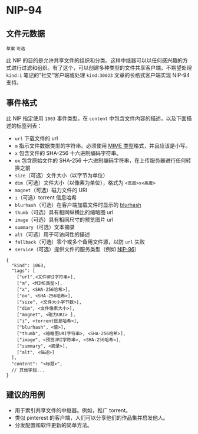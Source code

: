 NIP-94
======

文件元数据
-------------

`草案` `可选`

此 NIP 的目的是允许共享文件的组织和分类。这样中继器可以以任何感兴趣的方式进行过滤和组织。有了这个，可以创建多种类型的文件共享客户端。不期望处理 `kind:1` 笔记的"社交"客户端或处理 `kind:30023` 文章的长格式客户端实现 NIP-94 支持。

## 事件格式

此 NIP 指定使用 `1063` 事件类型，在 `content` 中包含文件内容的描述，以及下面描述的标签列表：

* `url` 下载文件的 url
* `m` 指示文件数据类型的字符串。必须使用 [MIME 类型](https://developer.mozilla.org/en-US/docs/Web/HTTP/Basics_of_HTTP/MIME_types/Common_types)格式，并且应该是小写。
* `x` 包含文件的 SHA-256 十六进制编码字符串。
* `ox` 包含原始文件的 SHA-256 十六进制编码字符串，在上传服务器进行任何转换之前
* `size`（可选）文件大小（以字节为单位）
* `dim`（可选）文件大小（以像素为单位），格式为 `<宽度>x<高度>`
* `magnet`（可选）磁力文件的 URI
* `i`（可选）torrent 信息哈希
* `blurhash`（可选）在客户端加载文件时显示的 [blurhash](https://github.com/woltapp/blurhash)
* `thumb`（可选）具有相同纵横比的缩略图 url
* `image`（可选）具有相同尺寸的预览图片 url
* `summary`（可选）文本摘录
* `alt`（可选）用于可访问性的描述
* `fallback`（可选）零个或多个备用文件源，以防 `url` 失败
* `service`（可选）提供文件的服务类型（例如 [NIP-96](96.md)）

```jsonc
{
  "kind": 1063,
  "tags": [
    ["url",<文件URI字符串>],
    ["m", <MIME类型>],
    ["x", <SHA-256哈希>],
    ["ox", <SHA-256哈希>],
    ["size", <文件大小字节数>],
    ["dim", <文件像素大小>],
    ["magnet", <磁力URI> ],
    ["i", <torrent信息哈希>],
    ["blurhash", <值>],
    ["thumb", <缩略图URI字符串>, <SHA-256哈希>],
    ["image", <预览URI字符串>, <SHA-256哈希>],
    ["summary", <摘录>],
    ["alt", <描述>]
  ],
  "content": "<标题>",
  // 其他字段...
}
```

## 建议的用例

* 用于索引共享文件的中继器。例如，推广 torrent。
* 类似 pinterest 的客户端，人们可以分享他们的作品集并启发他人。
* 分发配置和软件更新的简单方法。
